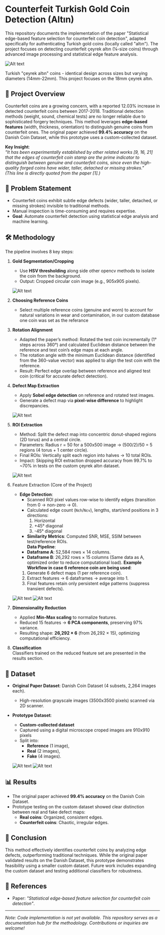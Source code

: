 # Counterfeit Turkish Gold Coin Detection (Altın) 

This repository documents the implementation of the paper "Statistical edge-based feature selection for counterfeit coin detection", adapted specifically for authenticating Turkish gold coins (locally called "altın"). The project focuses on detecting counterfeit çeyrek altın (¼-size coins) through advanced image processing and statistical edge feature analysis.

![Alt text](Images/1.jpg)

Turkish "çeyrek altın" coins - identical design across sizes but varying diameters (14mm-22mm). This project focuses on the 18mm çeyrek altın.

## 📌 Project Overview
Counterfeit coins are a growing concern, with a reported 12.03% increase in detected counterfeit coins between 2017-2018. Traditional detection methods (weight, sound, chemical tests) are no longer reliable due to sophisticated forgery techniques. This method leverages **edge-based features** (width, thickness, orientation) to distinguish genuine coins from counterfeit ones. The original paper achieved **99.4% accuracy** on the Danish Coin Dataset, while this prototype uses a custom-collected dataset.

**Key Insight**:  
*"It has been experimentally established by other related works [9, 16, 21] that the edges of counterfeit coin stamp are the prime indicator to distinguish between genuine and counterfeit coins, since even the high-quality forged coins have wider, taller, detached or missing strokes."*  
*(This line is directly quoted from the paper [1].)*

## 🎯 Problem Statement
- Counterfeit coins exhibit subtle edge defects (wider, taller, detached, or missing strokes) invisible to traditional methods.
- Manual inspection is time-consuming and requires expertise.
- **Goal**: Automate counterfeit detection using statistical edge analysis and machine learning.

## 🛠 Methodology
The pipeline involves 8 key steps:
1. **Gold Segmentation/Cropping**  
   - Use **HSV thresholding** along side other opencv methods to isolate the coin from the background.
   - Output: Cropped circular coin image (e.g., 905x905 pixels).
   
   ![Alt text](Images/Step1.png)

2. **Choosing Reference Coins**  
   - Select multiple reference coins (genuine and worn) to account for natural variations in wear and contamination, in our custom database one coin was set as the referance

3. **Rotation Alignment**  
   - Adapted the paper’s method: Rotated the test coin incrementally (1° steps across 360°) and calculated Euclidean distance between the reference and test coin’s edge maps at each angle.
   - The rotation angle with the minimum Euclidean distance (identified from the 360-value vector) was applied to align the test coin with the reference.
   - Result: Perfect edge overlap between reference and aligned test coin (critical for accurate defect detection).
     
4. **Defect Map Extraction**  
   - Apply **Sobel edge detection** on reference and rotated test images.
   - Generate a defect map via **pixel-wise difference** to highlight discrepancies.
   
   ![Alt text](Images/Step4.png)

5. **ROI Extraction**  
   - Method: Split the defect map into concentric donut-shaped regions (2D torus) and a central circle.
   - Parameters: Radius r = 50 for a 500x500 image → (500/2)/50 = 5 regions (4 torus + 1 center circle).
   - Final ROIs: Vertically split each region into halves → 10 total ROIs.
   - Impact: Skipping ROI extraction dropped accuracy from 99.7% to ~70% in tests on the custom çeyrek altın dataset.

   ![Alt text](Images/Step5.png)
   
6. Feature Extraction (Core of the Project)
   - **Edge Detection**:  
      - Scanned ROI pixel values row-wise to identify edges (transition from 0 → non-zero → 0).  
      - Calculated edge count (`Nεh`/`Nεv`), lengths, start/end positions in 3 directions:  
         1. Horizontal  
         2. +45° diagonal  
         3. -45° diagonal  
      - **Similarity Metrics**: Computed SNR, MSE, SSIM between test/reference ROIs.  
   **Data Pipeline**:  
      - **Dataframe A**: 52,584 rows × 14 columns.  
      - **Dataframe B**: 26,292 rows × 15 columns (Same data as A, optimized order to reduce computational load).
   **Example Workflow in case 6 reference coin are being used**:  
      1. Generate 6 defect maps (1 per reference coin).  
      2. Extract features → 6 dataframes → average into 1.  
      3. Final features retain only persistent edge patterns (suppress transient defects).

   ![Alt text](Images/Step6A.png)    ![Alt text](Images/Step6B.png)

8. **Dimensionality Reduction**  
   - Applied **Min-Max scaling** to normalize features.  
   - Reduced 15 features → **6 PCA components**, preserving 97% variance.  
   - Resulting shape: **26,292 × 6** (from 26,292 × 15), optimizing computational efficiency.  

9. **Classification**  
   Classifiers trained on the reduced feature set are presented in the results section.

## 📂 Dataset
- **Original Paper Dataset**: Danish Coin Dataset (4 subsets, 2,264 images each).  
  - High-resolution grayscale images (3500x3500 pixels) scanned via 2D scanner.  
- **Prototype Dataset**:  
  - **Custom-collected dataset**
  - Captured using a digital microscope croped images are 910x910 pixels
  - Split into:  
    - **Reference** (1 image),  
    - **Real** (2 images),  
    - **Fake** (4 images).  

   ![Alt text](Images/Data.png) ![Alt text](Images/Data2.png)
  
## 📊 Results
- The original paper achieved **99.4% accuracy** on the Danish Coin Dataset.  
- Prototype testing on the custom dataset showed clear distinction between real and fake defect maps:  
  - **Real coins**: Organized, consistent edges.  
  - **Counterfeit coins**: Chaotic, irregular edges.  

## 🏁 Conclusion
This method effectively identifies counterfeit coins by analyzing edge defects, outperforming traditional techniques. While the original paper validated results on the Danish Dataset, this prototype demonstrates feasibility using a smaller custom dataset. Future work includes expanding the custom dataset and testing additional classifiers for robustness.

## 🔗 References
- Paper: *"Statistical edge-based feature selection for counterfeit coin detection"*.  

---

*Note: Code implementation is not yet available. This repository serves as a documentation hub for the methodology. Contributions or inquiries are welcome!*
